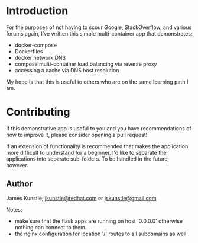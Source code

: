 # Introduction

For the purposes of not having to scour Google, StackOverflow, and various forums again, I've written this simple
multi-container app that demonstrates:

- docker-compose
- Dockerfiles
- docker network DNS
- compose multi-container load balancing via reverse proxy
- accessing a cache via DNS host resolution

My hope is that this is useful to others who are on the same learning path I am.

# Contributing

If this demonstrative app is useful to you and you have recommendations of how to
improve it, please consider opening a pull request!

If an extension of functionality is recommended that makes the application more difficult
to understand for a beginner, I'd like to separate the applications into separate sub-folders.
To be handled in the future, however.

## Author

James Kunstle; jkunstle@redhat.com or jskunstle@gmail.com


Notes:

- make sure that the flask apps are running on host '0.0.0.0' otherwise nothing can connect to them.
- the nginx configuration for location '/' routes to all subdomains as well.
